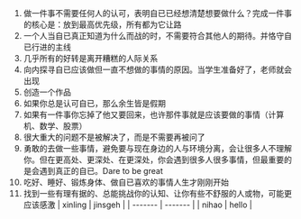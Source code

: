 1. 做一件事不需要任何人的认可，表明自已已经想清楚想要做什么？完成一件事的核心是：放到最高优先级，所有都为它让路
2. 一个人当自已真正知道为什么而战的时，不需要符合其他人的期待。并恪守自已行进的主线
3. 几乎所有的好转是离开糟糕的人际关系
4. 向内探寻自已应该做但一直不想做的事情的原因。当学生准备好了，老师就会出现
5. 创造一个作品
6. 如果你总是认可自已，那么余生皆是假期
7. 如果有一件事你忘掉了他又要回来，也许那件事就是应该要做的事情（计算机、数学、股票）
8. 很大重大的问题不是被解决了，而是不需要再被问了
9. 勇敢的去做一些事情，避免要与现在身边的人与环境分离，会让很多人不理解你。但在更高处、更深处、在更深处，你会遇到很多人很多事情，但最重要的是会遇到真正的自已。Dare to be great
10. 吃好、睡好、锻炼身体、做自已喜欢的事情人生才刚刚开始
11. 找到一些有理有据的、总能挑战你的认知、让你有些不舒服的人或物，可能更应该感激
| xinling | jinsgeh |
| ------- | ------- |
| nihao   | hello   |

